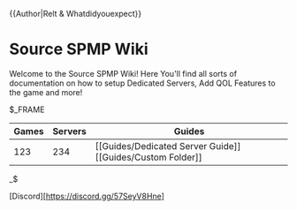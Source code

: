{{Author|Relt & Whatdidyouexpect}}
# Source SPMP Wiki

Welcome to the Source SPMP Wiki! Here You'll find all sorts of documentation on how to setup Dedicated Servers, Add QOL Features to the game and more!

$_FRAME

<center>

|Games|Servers|Guides|
|-|-|-|
|123|234|[[Guides/Dedicated Server Guide]] [[Guides/Custom Folder]]|

</center>

_$

[Discord][https://discord.gg/57SeyV8Hne]
